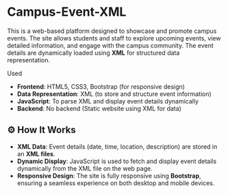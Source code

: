 # Campus-Event-XML

This is a web-based platform designed to showcase and promote campus events. The site allows students and staff to explore upcoming events, view detailed information, and engage with the campus community. The event details are dynamically loaded using **XML** for structured data representation.

Used

- **Frontend**: HTML5, CSS3, Bootstrap (for responsive design)
- **Data Representation**: XML (to store and structure event information)
- **JavaScript**: To parse XML and display event details dynamically
- **Backend**: No backend (Static website using XML for data)

## ⚙️ How It Works

- **XML Data**: Event details (date, time, location, description) are stored in an **XML files**.
- **Dynamic Display**: JavaScript is used to fetch and display event details dynamically from the XML file on the web page.
- **Responsive Design**: The site is fully responsive using **Bootstrap**, ensuring a seamless experience on both desktop and mobile devices.
